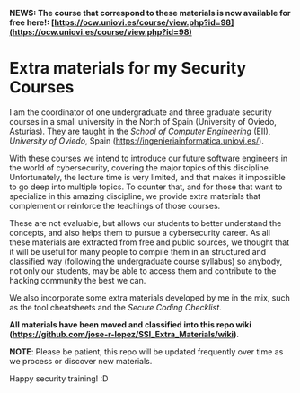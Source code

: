 **NEWS: The course that correspond to these materials is now available for free here!: [https://ocw.uniovi.es/course/view.php?id=98](https://ocw.uniovi.es/course/view.php?id=98)**

# Extra materials for my Security Courses

I am the coordinator of one undergraduate and three graduate security courses in a small university in the North of Spain (University of Oviedo, Asturias). They are taught in the *School of Computer Engineering* (EII), *University of Oviedo*, Spain (https://ingenieriainformatica.uniovi.es/). 

With these courses we intend to introduce our future software engineers in the world of cybersecurity, covering the major topics of this discipline. Unfortunately, the lecture time is very limited, and that makes it impossible to go deep into multiple topics. To counter that, and for those that want to specialize in this amazing discipline, we provide extra materials that complement or reinforce the teachings of those courses. 

These are not evaluable, but allows our students to better understand the concepts, and also helps them to pursue a cybersecurity career. As all these materials are extracted from free and public sources, we thought that it will be useful for many people to compile them in an structured and classified way (following the undergraduate course syllabus) so anybody, not only our students, may be able to access them and contribute to the hacking community the best we can. 

We also incorporate some extra materials developed by me in the mix, such as the tool cheatsheets and the _Secure Coding Checklist_.

**All materials have been moved and classified into this repo wiki (https://github.com/jose-r-lopez/SSI_Extra_Materials/wiki)**. 

**NOTE**: Please be patient, this repo will be updated frequently over time as we process or discover new materials.

 Happy security training! :D
 
 
 
 
